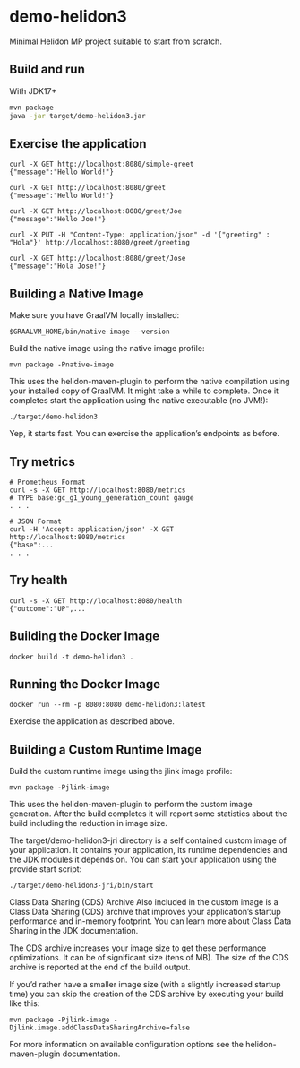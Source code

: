 # demo-helidon3

Minimal Helidon MP project suitable to start from scratch.

## Build and run


With JDK17+
```bash
mvn package
java -jar target/demo-helidon3.jar
```

## Exercise the application
```
curl -X GET http://localhost:8080/simple-greet
{"message":"Hello World!"}
```

```
curl -X GET http://localhost:8080/greet
{"message":"Hello World!"}

curl -X GET http://localhost:8080/greet/Joe
{"message":"Hello Joe!"}

curl -X PUT -H "Content-Type: application/json" -d '{"greeting" : "Hola"}' http://localhost:8080/greet/greeting

curl -X GET http://localhost:8080/greet/Jose
{"message":"Hola Jose!"}
```



## Building a Native Image

Make sure you have GraalVM locally installed:

```
$GRAALVM_HOME/bin/native-image --version
```

Build the native image using the native image profile:

```
mvn package -Pnative-image
```

This uses the helidon-maven-plugin to perform the native compilation using your installed copy of GraalVM. It might take a while to complete.
Once it completes start the application using the native executable (no JVM!):

```
./target/demo-helidon3
```

Yep, it starts fast. You can exercise the application’s endpoints as before.


## Try metrics

```
# Prometheus Format
curl -s -X GET http://localhost:8080/metrics
# TYPE base:gc_g1_young_generation_count gauge
. . .

# JSON Format
curl -H 'Accept: application/json' -X GET http://localhost:8080/metrics
{"base":...
. . .
```



## Try health

```
curl -s -X GET http://localhost:8080/health
{"outcome":"UP",...

```



## Building the Docker Image
```
docker build -t demo-helidon3 .
```

## Running the Docker Image

```
docker run --rm -p 8080:8080 demo-helidon3:latest
```

Exercise the application as described above.
                                

## Building a Custom Runtime Image

Build the custom runtime image using the jlink image profile:

```
mvn package -Pjlink-image
```

This uses the helidon-maven-plugin to perform the custom image generation.
After the build completes it will report some statistics about the build including the reduction in image size.

The target/demo-helidon3-jri directory is a self contained custom image of your application. It contains your application,
its runtime dependencies and the JDK modules it depends on. You can start your application using the provide start script:

```
./target/demo-helidon3-jri/bin/start
```

Class Data Sharing (CDS) Archive
Also included in the custom image is a Class Data Sharing (CDS) archive that improves your application’s startup
performance and in-memory footprint. You can learn more about Class Data Sharing in the JDK documentation.

The CDS archive increases your image size to get these performance optimizations. It can be of significant size (tens of MB).
The size of the CDS archive is reported at the end of the build output.

If you’d rather have a smaller image size (with a slightly increased startup time) you can skip the creation of the CDS
archive by executing your build like this:

```
mvn package -Pjlink-image -Djlink.image.addClassDataSharingArchive=false
```

For more information on available configuration options see the helidon-maven-plugin documentation.
                                
